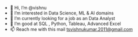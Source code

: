- 👋 Hi, I’m @vishnu
- 👀 I’m interested in Data Science, ML & AI domains
- 🌱 I’m currently  looking for a job as an Data Analyst
- 💞️ I’m good at SQL , Python, Tableau, Advanced Excel
- 📫 Reach me with this mail tsvishnukumar.2011@gmail.com 


<!---
vishnu1994/vishnu1994 is a ✨ special ✨ repository because its `README.md` (this file) appears on your GitHub profile.
You can click the Preview link to take a look at your changes.
--->
